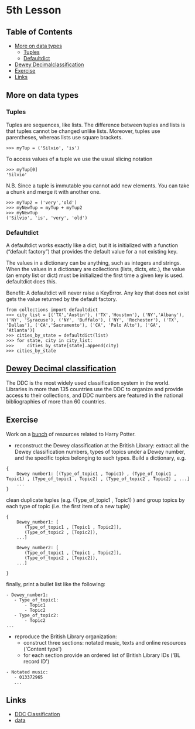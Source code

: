 # 5th Lesson
## Table of Contents
 * [More on data types](#more-on-data-types)
 	* [Tuples](#tuples)
 	* [Defaultdict](#defaultdict)
 * [Dewey Decimalclassification](#dewey-decimal-classification)
 * [Exercise](#exercise)
 * [Links](#links)

## More on data types

### Tuples
Tuples are sequences, like lists. The difference between tuples and lists is that tuples cannot be changed unlike lists. Moreover, tuples use parentheses, whereas lists use square brackets.

~~~~
>>> myTup = ('Silvio', 'is')
~~~~
To access values of a tuple we use the usual slicing notation
~~~~
>>> myTup[0]
'Silvio'
~~~~
N.B. Since a tuple is immutable you cannot add new elements. You can take a chunk and merge it with another one.

~~~~
>>> myTup2 = ('very','old')
>>> myNewTup = myTup + myTup2
>>> myNewTup
('Silvio', 'is', 'very', 'old')
~~~~

### Defaultdict
A defaultdict works exactly like a dict, but it is initialized with a function (“default factory”) that provides the default value for a not existing key.

The values in a dictionary can be anything, such as integers and strings. When the values in a dictionary are collections (lists, dicts, etc.), the value (an empty list or dict) must be initialized the first time a given key is used. defaultdict does this.

Benefit: A defaultdict will never raise a KeyError. Any key that does not exist gets the value returned by the default factory.

~~~~
from collections import defaultdict
>>> city_list = [('TX','Austin'), ('TX','Houston'), ('NY','Albany'), ('NY', 'Syracuse'), ('NY', 'Buffalo'), ('NY', 'Rochester'), ('TX', 'Dallas'), ('CA','Sacramento'), ('CA', 'Palo Alto'), ('GA', 'Atlanta')]
>>> cities_by_state = defaultdict(list)
>>> for state, city in city_list:
>>>		cities_by_state[state].append(city)
>>> cities_by_state
~~~~

## [Dewey Decimal classification](https://en.wikipedia.org/wiki/Dewey_Decimal_Classification)
The DDC is the most widely used classification system in the world. Libraries in more than 135 countries use the DDC to organize and provide access to their collections, and DDC numbers are featured in the national bibliographies of more than 60 countries. 

## Exercise
Work on a [bunch](https://raw.githubusercontent.com/marilenadaquino/computational_thinking/master/5_lesson/topics.csv) of resources related to Harry Potter.
 * reconstruct the Dewey classification at the British Library: extract all the Dewey classification numbers, types of topics under a Dewey number, and the specific topics belonging to such types. Build a dictionary, e.g. 

 ~~~~
 {
 	 Dewey number1: [(Type_of_topic1 , Topic1) , (Type_of_topic1 , Topic1) , (Type_of_topic1 , Topic2) , (Type_of_topic2 , Topic2) , ...]
 	 ...
 }
 ~~~~

 clean duplicate tuples (e.g. (Type_of_topic1 , Topic1) ) and group topics by each type of topic (i.e. the first item of a new tuple)

 ~~~~
{
 	 Dewey_number1: [
 	 	(Type_of_topic1 , [Topic1 , Topic2]), 
 	 	(Type_of_topic2 , [Topic2]), 
 	 ...]

 	 Dewey_number2: [
 	 	(Type_of_topic1 , [Topic1 , Topic2]), 
 	 	(Type_of_topic2 , [Topic2]), 
 	 ...]

 }
 ~~~~
 
 finally, print a bullet list like the following:
 
 ~~~~
 - Dewey_number1:
 	- Type_of_topic1: 
 		- Topic1 
 		- Topic2
 	- Type_of_topic2: 
 		- Topic2
 ...
 ~~~~

 * reproduce the British Library organization: 
 	* construct three sections: notated music, texts and online resources ('Content type')
 	* for each section provide an ordered list of British Library IDs ('BL record ID')

 ~~~~
 - Notated music:
 	- 013372965
 	...
 ~~~~

## Links
 * [DDC Classification](https://www.oclc.org/en/dewey/features/summaries.html)
 * [data](https://raw.githubusercontent.com/marilenadaquino/computational_thinking/master/5_lesson/topics.csv)
